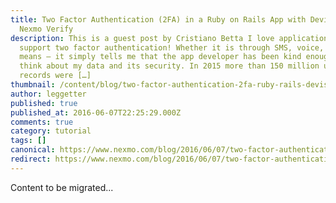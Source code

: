 ```yaml
---
title: Two Factor Authentication (2FA) in a Ruby on Rails App with Devise and
  Nexmo Verify
description: This is a guest post by Cristiano Betta I love applications that
  support two factor authentication! Whether it is through SMS, voice, or other
  means – it simply tells me that the app developer has been kind enough to
  think about my data and its security. In 2015 more than 150 million user
  records were […]
thumbnail: /content/blog/two-factor-authentication-2fa-ruby-rails-devise-nexmo-verify-dr/nexmo-verify.png
author: leggetter
published: true
published_at: 2016-06-07T22:25:29.000Z
comments: true
category: tutorial
tags: []
canonical: https://www.nexmo.com/blog/2016/06/07/two-factor-authentication-2fa-ruby-rails-devise-nexmo-verify-dr
redirect: https://www.nexmo.com/blog/2016/06/07/two-factor-authentication-2fa-ruby-rails-devise-nexmo-verify-dr
---
```


Content to be migrated...
